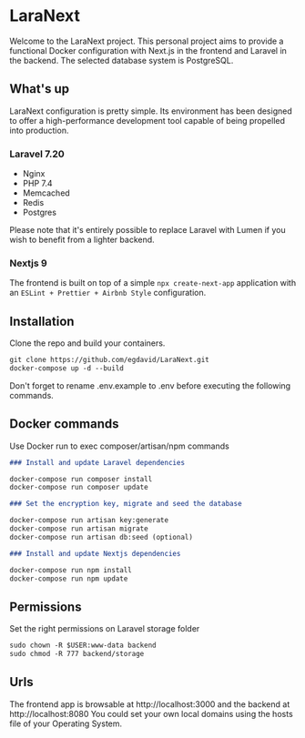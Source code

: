 # LaraNext

Welcome to the LaraNext project.
This personal project aims to provide a functional Docker configuration with Next.js in the frontend and Laravel in the backend. The selected database system is PostgreSQL.

## What's up

LaraNext configuration is pretty simple. Its environment has been designed to offer a high-performance development tool capable of being propelled into production.

### Laravel 7.20

- Nginx
- PHP 7.4
- Memcached
- Redis
- Postgres

Please note that it's entirely possible to replace Laravel with Lumen if you wish to benefit from a lighter backend.

### Nextjs 9

The frontend is built on top of a simple `npx create-next-app` application with an `ESLint + Prettier + Airbnb Style` configuration.

## Installation

Clone the repo and build your containers.

```md
git clone https://github.com/egdavid/LaraNext.git
docker-compose up -d --build
```

Don't forget to rename .env.example to .env before executing the following commands.

## Docker commands

Use Docker run to exec composer/artisan/npm commands

```md
### Install and update Laravel dependencies

docker-compose run composer install
docker-compose run composer update

### Set the encryption key, migrate and seed the database

docker-compose run artisan key:generate
docker-compose run artisan migrate
docker-compose run artisan db:seed (optional)

### Install and update Nextjs dependencies

docker-compose run npm install
docker-compose run npm update
```

## Permissions

Set the right permissions on Laravel storage folder

```md
sudo chown -R $USER:www-data backend
sudo chmod -R 777 backend/storage
```

## Urls

The frontend app is browsable at http://localhost:3000 and the backend at http://localhost:8080
You could set your own local domains using the hosts file of your Operating System.
